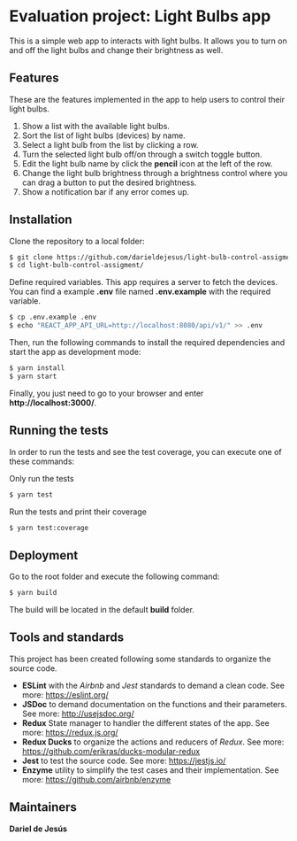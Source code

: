 # Evaluation project: Light Bulbs app

This is a simple web app to interacts with light bulbs. It allows you to turn on and off the light bulbs and change their brightness as well.

## Features

These are the features implemented in the app to help users to control their light bulbs.

1. Show a list with the available light bulbs.
2. Sort the list of light bulbs (devices) by name.
3. Select a light bulb from the list by clicking a row.
4. Turn the selected light bulb off/on through a switch toggle button.
5. Edit the light bulb name by click the **pencil** icon at the left of the row.
6. Change the light bulb brightness through a brightness control where you can drag a button to put the desired brightness.
7. Show a notification bar if any error comes up.

## Installation

Clone the repository to a local folder:
```sh
$ git clone https://github.com/darieldejesus/light-bulb-control-assigment
$ cd light-bulb-control-assigment/
```

Define required variables. This app requires a server to fetch the devices.
You can find a example **.env** file named **.env.example** with the required variable.
```sh
$ cp .env.example .env
$ echo "REACT_APP_API_URL=http://localhost:8080/api/v1/" >> .env
```

Then, run the following commands to install the required dependencies and start the app as development mode:
```sh
$ yarn install
$ yarn start
```
Finally, you just need to go to your browser and enter **http://localhost:3000/**.

## Running the tests
 
In order to run the tests and see the test coverage, you can execute one of these commands:

Only run the tests 
```sh
$ yarn test
``` 

Run the tests and print their coverage 
```sh
$ yarn test:coverage
``` 

## Deployment

Go to the root folder and execute the following command:
```sh
$ yarn build
``` 
The build will be located in the default **build** folder.

## Tools and standards

This project has been created following some standards to organize the source code.
* **ESLint** with the *Airbnb* and *Jest* standards to demand a clean code. See more: https://eslint.org/
* **JSDoc** to demand documentation on the functions and their parameters. See more: http://usejsdoc.org/
* **Redux** State manager to handler the different states of the app. See more: https://redux.js.org/
* **Redux Ducks** to organize the actions and reducers of *Redux*. See more: https://github.com/erikras/ducks-modular-redux
* **Jest** to test the source code. See more: https://jestjs.io/
* **Enzyme** utility to simplify the test cases and their implementation. See more: https://github.com/airbnb/enzyme


## Maintainers
**Dariel de Jesús**
